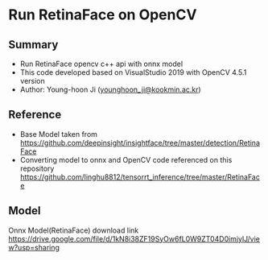 # Run RetinaFace on OpenCV

## Summary
- Run RetinaFace opencv c++ api with onnx model
- This code developed based on VisualStudio 2019 with OpenCV 4.5.1 version
- Author: Young-hoon Ji (younghoon_ji@kookmin.ac.kr)

## Reference
- Base Model taken from https://github.com/deepinsight/insightface/tree/master/detection/RetinaFace
- Converting model to onnx and OpenCV code referenced on this repository https://github.com/linghu8812/tensorrt_inference/tree/master/RetinaFace

## Model
Onnx Model(RetinaFace) download link
https://drive.google.com/file/d/1kN8i38ZF19SyOw6fL0W9ZT04D0imjylJ/view?usp=sharing
